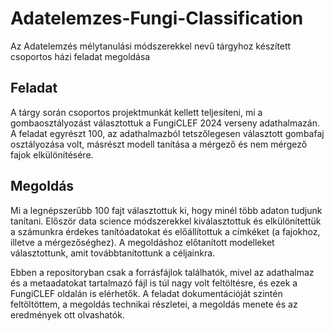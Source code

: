# Adatelemzes-Fungi-Classification
Az Adatelemzés mélytanulási módszerekkel nevű tárgyhoz készített csoportos házi feladat megoldása

## Feladat
A tárgy során csoportos projektmunkát kellett teljesíteni, mi a gombaosztályozást választottuk a FungiCLEF 2024 verseny adathalmazán. A feladat egyrészt 100, az adathalmazból tetszőlegesen választott gombafaj osztályozása volt, másrészt modell tanítása a mérgező és nem mérgező fajok elkülönítésére.

## Megoldás
Mi a legnépszerűbb 100 fajt választottuk ki, hogy minél több adaton tudjunk tanítani. Először data science módszerekkel kiválasztottuk és elkülönítettük a számunkra érdekes tanítóadatokat és előállítottuk a címkéket (a fajokhoz, illetve a mérgezőséghez). A megoldáshoz előtanított modelleket választottunk, amit továbbtanítottunk a céljainkra.

Ebben a repositoryban csak a forrásfájlok találhatók, mivel az adathalmaz és a metaadatokat tartalmazó fájl is túl nagy volt feltöltésre, és ezek a FungiCLEF oldalán is elérhetők. A feladat dokumentációját szintén feltöltöttem, a megoldás technikai részletei, a megoldás menete és az eredmények ott olvashatók.

